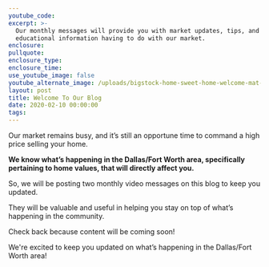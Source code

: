 ```yaml
---
youtube_code:
excerpt: >-
  Our monthly messages will provide you with market updates, tips, and other
  educational information having to do with our market.
enclosure:
pullquote:
enclosure_type:
enclosure_time:
use_youtube_image: false
youtube_alternate_image: /uploads/bigstock-home-sweet-home-welcome-mat-m-235686472.jpg
layout: post
title: Welcome To Our Blog
date: 2020-02-10 00:00:00
tags:
---
```


Our market remains busy, and it’s still an opportune time to command a high price selling your home.&nbsp;&nbsp;

**We know what’s happening in the Dallas/Fort Worth area, specifically pertaining to home values, that will directly affect you.**

So, we will be posting two monthly video messages on this blog to keep you updated.&nbsp;

They will be valuable and useful in helping you stay on top of what’s happening in the community.

Check back because content will be coming soon\!

We're excited to keep you updated on what’s happening in the Dallas/Fort Worth area\!